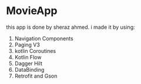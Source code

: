 # MovieApp

this app is done by sheraz ahmed. i made it by using:
1. Navigation Components
2. Paging V3 
3. kotlin Coroutines
4. Kotlin Flow
5. Dagger Hilt
6. DataBinding
7. Retrofit and Gson 
